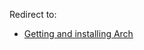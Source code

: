 Redirect to:

*   [Getting and installing Arch](/index.php/Getting_and_installing_Arch "Getting and installing Arch")